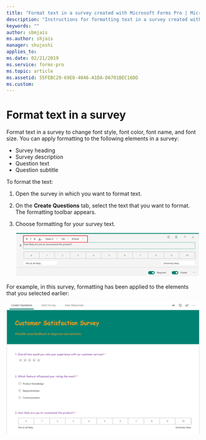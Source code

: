 ```yaml
---
title: "Format text in a survey created with Microsoft Forms Pro | MicrosoftDocs"
description: "Instructions for formatting text in a survey created with Microsoft Forms Pro"
keywords: ""
author: sbmjais
ms.author: shjais
manager: shujoshi
applies_to: 
ms.date: 02/21/2019
ms.service: forms-pro
ms.topic: article
ms.assetid: 55FEBC29-69E8-4046-A1DA-D6701BEC16DD
ms.custom: 
---
```


# Format text in a survey

Format text in a survey to change font style, font color, font name, and font size. You can apply formatting to the following elements in a survey:

- Survey heading
- Survey description
- Question text
- Question subtitle

To format the text:

1.	Open the survey in which you want to format text.

2.	On the **Create Questions** tab, select the text that you want to format. The formatting toolbar appears.

3. Choose formatting for your survey text.

    ![Apply text formatting](media/text-format.png "Apply text formatting")


For example, in this survey, formatting has been applied to the elements that you selected earlier:

![Formatting applied to a survey](media/survey-text-format.png "Formatting applied to a survey")

